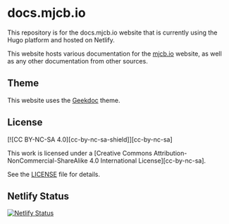 # docs.mjcb.io #

This repository is for the docs.mjcb.io website that is currently using the Hugo platform and hosted on Netlify.

This website hosts various documentation for the [mjcb.io](https://mjcb.io/) website, as well as any other documentation from other sources.

## Theme ##

This website uses the [Geekdoc](https://github.com/thegeeklab/hugo-geekdoc) theme.

## License ##

[![CC BY-NC-SA 4.0][cc-by-nc-sa-shield]][cc-by-nc-sa]

This work is licensed under a [Creative Commons Attribution-NonCommercial-ShareAlike 4.0 International License][cc-by-nc-sa].

See the [LICENSE](https://github.com/matthew-tfs/docs.mjcb.io/blob/main/LICENSE) file for details.

## Netlify Status ##

[![Netlify Status](https://api.netlify.com/api/v1/badges/d6f486ae-752d-488d-b7e1-4e5c2c369f33/deploy-status)](https://app.netlify.com/sites/superlative-sopapillas-49fa24/deploys)
